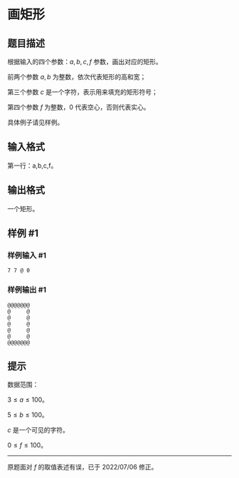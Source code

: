 # 画矩形

## 题目描述

根据输入的四个参数：$a,b,c,f$ 参数，画出对应的矩形。

前两个参数 $a,b$ 为整数，依次代表矩形的高和宽；

第三个参数 $c$ 是一个字符，表示用来填充的矩形符号；

第四个参数 $f$ 为整数，$0$ 代表空心，否则代表实心。

具体例子请见样例。

## 输入格式

第一行：a,b,c,f。

## 输出格式

一个矩形。

## 样例 #1

### 样例输入 #1
```
7 7 @ 0
```

### 样例输出 #1

```
@@@@@@@
@     @
@     @
@     @
@     @
@     @
@@@@@@@
```

## 提示

数据范围：

$3 \le a \le 100$。

$5 \le b \le 100$。

$c$ 是一个可见的字符。

$0 \le f \le 100$。

---

原题面对 $f$ 的取值表述有误，已于 2022/07/06 修正。
